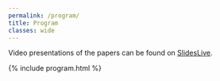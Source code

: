 ```yaml
---
permalink: /program/
title: Program
classes: wide
---
```


Video presentations of the papers can be found on [SlidesLive](https://slideslive.com/acml-2021/research-papers).

{% include program.html %}
